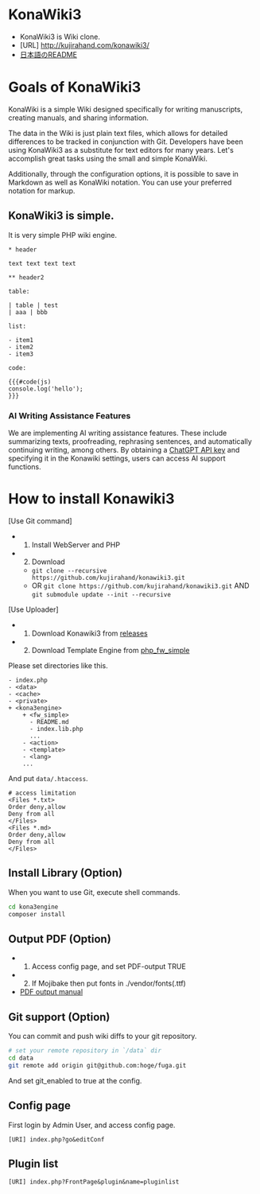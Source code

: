 # KonaWiki3

- KonaWiki3 is Wiki clone.
- [URL] http://kujirahand.com/konawiki3/
- [日本語のREADME](README-ja.md)

# Goals of KonaWiki3

KonaWiki is a simple Wiki designed specifically for writing manuscripts, creating manuals, and sharing information.

The data in the Wiki is just plain text files, which allows for detailed differences to be tracked in conjunction with Git.
Developers have been using KonaWiki3 as a substitute for text editors for many years. Let's accomplish great tasks using the small and simple KonaWiki.

Additionally, through the configuration options, it is possible to save in Markdown as well as KonaWiki notation. You can use your preferred notation for markup.

## KonaWiki3 is simple.

It is very simple PHP wiki engine.

```
* header

text text text text

** header2

table:

| table | test
| aaa | bbb

list:

- item1
- item2
- item3

code:

{{{#code(js)
console.log('hello');
}}}
```

### AI Writing Assistance Features

We are implementing AI writing assistance features. These include summarizing texts, proofreading, rephrasing sentences, and automatically continuing writing, among others.
By obtaining a [ChatGPT API key](https://platform.openai.com/api-keys) and specifying it in the Konawiki settings, users can access AI support functions.

# How to install Konawiki3

[Use Git command]

- 1. Install WebServer and PHP
- 2. Download
  - `git clone --recursive https://github.com/kujirahand/konawiki3.git`
  - OR `git clone https://github.com/kujirahand/konawiki3.git` AND `git submodule update --init --recursive`

[Use Uploader]

- 1. Download Konawiki3 from [releases](https://github.com/kujirahand/konawiki3/releases)
- 2. Download Template Engine from [php_fw_simple](https://github.com/kujirahand/php_fw_simple/releases)

Please set directories like this.

```
- index.php
- <data>
- <cache>
- <private>
+ <kona3engine>
    + <fw_simple>
      - README.md
      - index.lib.php
      ...
    - <action>
    - <template>
    - <lang>
    ...
```

And put `data/.htaccess`.

```
# access limitation
<Files *.txt>
Order deny,allow
Deny from all
</Files>
<Files *.md>
Order deny,allow
Deny from all
</Files>
```

## Install Library (Option)

When you want to use Git, execute shell commands.

```sh
cd kona3engine
composer install
```

## Output PDF (Option)

- 1. Access config page, and set PDF-output TRUE
- 2. If Mojibake then put fonts in ./vendor/fonts(.ttf)
- [PDF output manual](https://kujirahand.com/konawiki3/index.php?PDF%E5%87%BA%E5%8A%9B%E6%A9%9F%E8%83%BD)

## Git support (Option)

You can commit and push wiki diffs to your git repository.

```sh
# set your remote repository in `/data` dir
cd data
git remote add origin git@github.com:hoge/fuga.git
```

And set git_enabled to true at the config.

## Config page

First login by Admin User, and access config page.

```
[URI] index.php?go&editConf
```

## Plugin list

```
[URI] index.php?FrontPage&plugin&name=pluginlist
```
